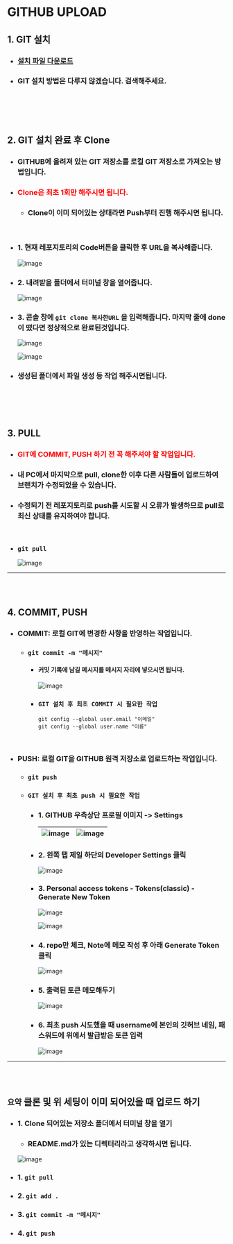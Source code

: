 # GITHUB UPLOAD

## 1. GIT 설치

- ### [설치 파일 다운로드](https://git-scm.com/downloads)
- ### GIT 설치 방법은 다루지 않겠습니다. 검색해주세요.


<br><br>
---

## 2. GIT 설치 완료 후 Clone

- ### GITHUB에 올려져 있는 GIT 저장소를 로컬 GIT 저장소로 가져오는 방법입니다.

- ### <span style="color: red;">Clone은 최초 1회만 해주시면 됩니다.</span>
    - ### Clone이 이미 되어있는 상태라면 Push부터 진행 해주시면 됩니다.

<br>

- ### 1. 현재 레포지토리의 Code버튼을 클릭한 후 URL을 복사해줍니다.

    ![image](https://github.com/Project-Division/DIV_Algorithm_Study/assets/68108664/438ccd1b-c4b9-422c-a177-828fbe29bad8)

- ### 2. 내려받을 폴더에서 터미널 창을 열어줍니다.

    ![image](https://github.com/Project-Division/DIV_Algorithm_Study/assets/68108664/0d230ec2-8c38-4b6a-bfbf-4d87d639fb9a)

- ### 3. 콘솔 창에 `git clone 복사한URL` 을 입력해줍니다. 마지막 줄에 done이 떴다면 정상적으로 완료된것입니다.

    ![image](https://github.com/Project-Division/DIV_Algorithm_Study/assets/68108664/e458068a-b606-4114-8456-e2e878b26fe0)

    ![image](https://github.com/Project-Division/DIV_Algorithm_Study/assets/68108664/8919c0ec-2434-4310-ad11-44a871db0679)

- ### 생성된 폴더에서 파일 생성 등 작업 해주시면됩니다.

<br><br>
---

## 3. PULL

- ### <span style="color: red;">GIT에 COMMIT, PUSH 하기 전 꼭 해주셔야 할 작업입니다.</span>

- ### 내 PC에서 마지막으로 pull, clone한 이후 다른 사람들이 업로드하여 브랜치가 수정되었을 수 있습니다.

- ### 수정되기 전 레포지토리로 push를 시도할 시 오류가 발생하므로 pull로 최신 상태를 유지하여야 합니다.

    <br>

- ### ```git pull```

    ![image](https://github.com/Project-Division/DIV_Algorithm_Study/assets/68108664/0ab47260-6ecb-441e-a050-6e1d6b712d92)

---
<br><br>

## 4. COMMIT, PUSH

- ### COMMIT: 로컬 GIT에 변경한 사항을 반영하는 작업입니다.

    - ### `git commit -m "메시지"`
        - #### 커밋 기록에 남길 메시지를 메시지 자리에 넣으시면 됩니다.
            ![image](https://github.com/Project-Division/DIV_Algorithm_Study/assets/68108664/bd29028f-86d0-4fe3-80d6-7a1546d26ae7)

        - ### `GIT 설치 후 최초 COMMIT 시 필요한 작업`
            
            ```
            git config --global user.email "이메일"
            git config --global user.name "이름"
            ```


<br>

- ### PUSH: 로컬 GIT을 GITHUB 원격 저장소로 업로드하는 작업입니다.
    - ### `git push`

    - ### `GIT 설치 후 최초 push 시 필요한 작업`

        - ### 1. GITHUB 우측상단 프로필 이미지 -> Settings
            
            ![image](https://github.com/Project-Division/DIV_Algorithm_Study/assets/68108664/ccdba8e6-890f-4c6a-9dba-95ec9a6c4856) | ![image](https://github.com/Project-Division/DIV_Algorithm_Study/assets/68108664/75ba97d3-5eec-411d-bb4f-af275cce4d27)
             --- | --- |

        - ### 2. 왼쪽 탭 제일 하단의 Developer Settings 클릭
            ![image](https://github.com/Project-Division/DIV_Algorithm_Study/assets/68108664/971e405b-6073-4285-9916-e9442a698d82)

        - ### 3. Personal access tokens - Tokens(classic) - Generate New Token
            ![image](https://github.com/Project-Division/DIV_Algorithm_Study/assets/68108664/c64a1536-972b-42e9-958c-b3acdba56575)

            ![image](https://github.com/Project-Division/DIV_Algorithm_Study/assets/68108664/d8bbabbe-092b-4136-949a-196019ad0e2d)

        
        - ### 4. repo만 체크, Note에 메모 작성 후 아래 Generate Token 클릭
            ![image](https://github.com/Project-Division/DIV_Algorithm_Study/assets/68108664/4d8385e9-b661-4077-b83b-754bf26882ca)


        - ### 5. 출력된 토큰 메모해두기
            ![image](https://github.com/Project-Division/DIV_Algorithm_Study/assets/68108664/8b2650d2-2c1d-4179-9b08-3e48b1fde524)

        - ### 6. 최초 push 시도했을 때 username에 본인의 깃허브 네임, 패스워드에 위에서 발급받은 토큰 입력
            ![image](https://github.com/Project-Division/DIV_Algorithm_Study/assets/68108664/56ab2d82-002c-4906-8a98-255c1a580a22)


---
<br><br>


## `요약` 클론 및 위 세팅이 이미 되어있을 때 업로드 하기

- ### 1. Clone 되어있는 저장소 폴더에서 터미널 창을 열기

    - ### README.md가 있는 디렉터리라고 생각하시면 됩니다.

    ![image](https://github.com/Project-Division/DIV_Algorithm_Study/assets/68108664/b97250ee-0557-441b-bb35-64e6c34abcb9)

- ### 1. `git pull`

- ### 2. `git add .`

- ### 3. `git commit -m "메시지"`

- ### 4. `git push`